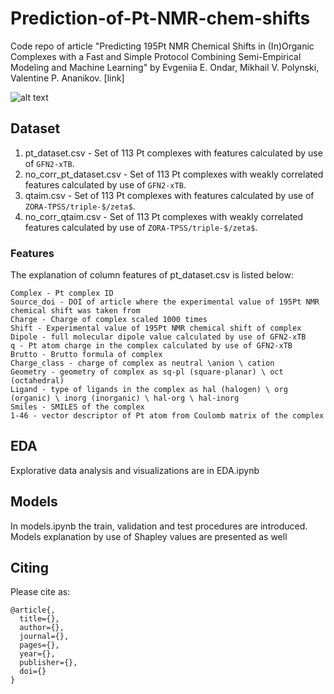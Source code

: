 # Prediction-of-Pt-NMR-chem-shifts
Code repo of article "Predicting 195Pt NMR Chemical Shifts in (In)Organic Complexes with a Fast and Simple Protocol Combining Semi-Empirical Modeling and Machine Learning" by Evgeniia E. Ondar, Mikhail V. Polynski, Valentine P. Ananikov. [link]

![alt text](https://github.com/ondevg/Prediction-of-Pt-NMR-chem-shifts/blob/main/maimain1.jpg?raw=true)

## Dataset
1. pt_dataset.csv - Set of 113 Pt complexes with features calculated by use of `GFN2-xTB`. 
2. no_corr_pt_dataset.csv - Set of 113 Pt complexes with weakly correlated features calculated by use of `GFN2-xTB`.
3. qtaim.csv - Set of 113 Pt complexes with features calculated by use of `ZORA-TPSS/triple-$/zeta$`. 
4. no_corr_qtaim.csv - Set of 113 Pt complexes with weakly correlated features calculated by use of `ZORA-TPSS/triple-$/zeta$`.
### Features 
The explanation of column features of pt_dataset.csv is listed below:
```
Complex - Pt complex ID
Source_doi - DOI of article where the experimental value of 195Pt NMR chemical shift was taken from
Charge - Charge of complex scaled 1000 times
Shift - Experimental value of 195Pt NMR chemical shift of complex
Dipole - full molecular dipole value calculated by use of GFN2-xTB
q - Pt atom charge in the complex calculated by use of GFN2-xTB
Brutto - Brutto formula of complex
Charge_class - charge of complex as neutral \anion \ cation
Geometry - geometry of complex as sq-pl (square-planar) \ oct (octahedral)
Ligand - type of ligands in the complex as hal (halogen) \ org (organic) \ inorg (inorganic) \ hal-org \ hal-inorg
Smiles - SMILES of the complex
1-46 - vector descriptor of Pt atom from Coulomb matrix of the complex
```
## EDA
Explorative data analysis and visualizations are in EDA.ipynb

## Models
In models.ipynb the train, validation and test procedures are introduced. Models explanation by use of Shapley values are presented as well

## Citing
Please cite as:
```
@article{,
  title={},
  author={},
  journal={},
  pages={},
  year={},
  publisher={},
  doi={}
}
```
